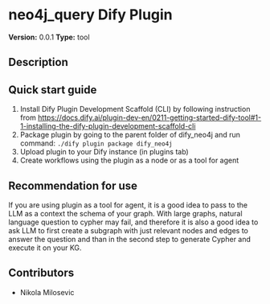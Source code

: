 # neo4j_query Dify Plugin

**Version:** 0.0.1
**Type:** tool

## Description

## Quick start guide

1. Install Dify Plugin Development Scaffold (CLI) by following instruction from https://docs.dify.ai/plugin-dev-en/0211-getting-started-dify-tool#1-1-installing-the-dify-plugin-development-scaffold-cli
2. Package plugin by going to the parent folder of dify_neo4j and run command:
`./dify plugin package dify_neo4j`
3. Upload plugin to your Dify instance (in plugins tab)
4. Create workflows using the plugin as a node or as a tool for agent

## Recommendation for use

If you are using plugin as a tool for agent, it is a good idea to pass to the LLM as a context the schema of your graph. With large graphs, natural language question to cypher may fail, and therefore it is also a good idea to ask LLM to first create a subgraph with just relevant nodes and edges to answer the question and than in the second step to generate Cypher and execute it on your KG. 

## Contributors
* Nikola Milosevic



